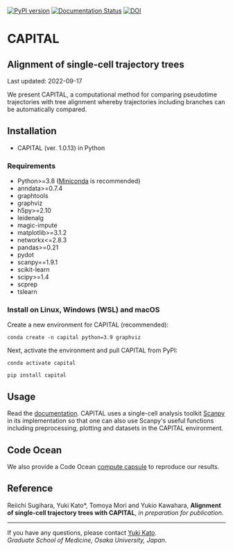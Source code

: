 [![PyPI version](https://badge.fury.io/py/capital.svg)](https://badge.fury.io/py/capital)
[![Documentation Status](https://readthedocs.org/projects/capital/badge/?version=latest)](https://capital.readthedocs.io/en/latest/?badge=latest)
[![DOI](https://zenodo.org/badge/221850492.svg)](https://zenodo.org/badge/latestdoi/221850492)

# CAPITAL

## Alignment of single-cell trajectory trees

Last updated: 2022-09-17

We present CAPITAL, a computational method for comparing pseudotime trajectories with tree alignment whereby trajectories including branches can be automatically compared.

## Installation
* CAPITAL (ver. 1.0.13) in Python

### Requirements
* Python>=3.8 ([Miniconda](https://docs.conda.io/en/latest/miniconda.html) is recommended)
* anndata>=0.7.4
* graphtools
* graphviz
* h5py>=2.10
* leidenalg
* magic-impute
* matplotlib>=3.1.2
* networkx<=2.8.3
* pandas>=0.21
* pydot
* scanpy==1.9.1
* scikit-learn
* scipy>=1.4
* scprep
* tslearn

### Install on Linux, Windows (WSL) and macOS
Create a new environment for CAPITAL (recommended):
```
conda create -n capital python=3.9 graphviz
```
Next, activate the environment and pull CAPITAL from PyPI:
```
conda activate capital
```
```
pip install capital
```

## Usage
Read the [documentation](https://capital.readthedocs.io/en/latest/). CAPITAL uses a single-cell analysis toolkit [Scanpy](https://scanpy.readthedocs.io/en/latest/index.html) in its implementation so that one can also use Scanpy's useful functions including preprocessing, plotting and datasets in the CAPITAL environment.

## Code Ocean
We also provide a Code Ocean [compute capsule](https://codeocean.com/capsule/5673663/tree/v1) to reproduce our results.

## Reference
Reiichi Sugihara, Yuki Kato*, Tomoya Mori and Yukio Kawahara,
**Alignment of single-cell trajectory trees with CAPITAL**,
*in preparation for publication*.

---
If you have any questions, please contact [Yuki Kato](https://www.med.osaka-u.ac.jp/pub/rna/ykato/en/index.html).  
*Graduate School of Medicine, Osaka University, Japan*.